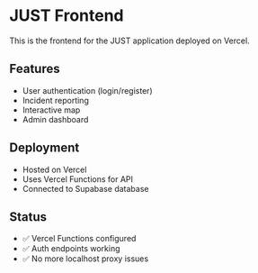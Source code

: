 # JUST Frontend

This is the frontend for the JUST application deployed on Vercel.

## Features
- User authentication (login/register)
- Incident reporting
- Interactive map
- Admin dashboard

## Deployment
- Hosted on Vercel
- Uses Vercel Functions for API
- Connected to Supabase database

## Status
- ✅ Vercel Functions configured
- ✅ Auth endpoints working
- ✅ No more localhost proxy issues
